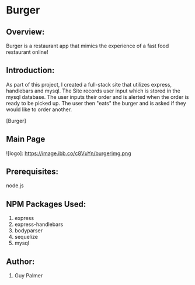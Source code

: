 # Burger 

## Overview:
Burger is a restaurant app that mimics the experience of a fast food restaurant online! 

## Introduction:
As part of this project, I created a full-stack site that utilizes express, handlebars and mysql. The Site records user input which is stored in the mysql database. The user inputs their order and is alerted when the order is ready to be picked up. The user then "eats" the burger and is asked if they would like to order another. 

[Burger]

## Main Page
![logo]: https://image.ibb.co/c8VuYn/burgerimg.png


## Prerequisites:
node.js

## NPM Packages Used:
1. express
2. express-handlebars
3. bodyparser
4. sequelize
5. mysql


## Author:
1. Guy Palmer